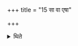 +++
title = "15 सा वा एषा"

+++

<details><summary>थिते</summary>

सा वा एषा त्रयाणामेवावरुद्धेत्युक्तम् १५
</details>
